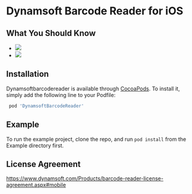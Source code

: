 # Dynamsoft Barcode Reader for iOS

## What You Should Know
- [![](https://img.shields.io/badge/Download-Offline%20SDK-orange)](https://www.dynamsoft.com/barcode-reader/downloads)
- [![](https://img.shields.io/badge/Get-30--day%20FREE%20Trial%20License-blue)](https://www.dynamsoft.com/customer/license/trialLicense/?product=dbr)

## Installation

Dynamsoftbarcodereader is available through [CocoaPods](https://cocoapods.org). To install
it, simply add the following line to your Podfile:

```ruby
 pod 'DynamsoftBarcodeReader'
```

## Example

To run the example project, clone the repo, and run `pod install` from the Example directory first.

## License Agreement
https://www.dynamsoft.com/Products/barcode-reader-license-agreement.aspx#mobile
